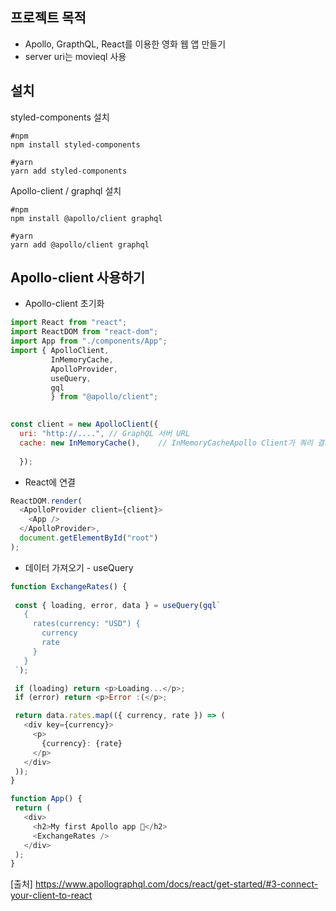 ## 프로젝트 목적
- Apollo, GrapthQL, React를 이용한 영화 웹 앱 만들기 
- server uri는 movieql 사용

## 설치
styled-components 설치
```shell
#npm 
npm install styled-components

#yarn
yarn add styled-components
```

Apollo-client / graphql 설치
```shell
#npm
npm install @apollo/client graphql

#yarn 
yarn add @apollo/client graphql
```

## Apollo-client 사용하기

- Apollo-client 초기화
```js
import React from "react";
import ReactDOM from "react-dom";
import App from "./components/App";
import { ApolloClient, 
         InMemoryCache,
         ApolloProvider,
         useQuery,
         gql
         } from "@apollo/client";
         

const client = new ApolloClient({
  uri: "http://....", // GraphQL 서버 URL
  cache: new InMemoryCache(),    // InMemoryCacheApollo Client가 쿼리 결과를 가져온 후 캐시하는 데 사용 하는의 인스턴스
  
  });
```  

- React에 연결
```js
ReactDOM.render(
  <ApolloProvider client={client}>
    <App />
  </ApolloProvider>,
  document.getElementById("root")
);

```

- 데이터 가져오기 - useQuery
 ```js
function ExchangeRates() {
  
  const { loading, error, data } = useQuery(gql`
    {
      rates(currency: "USD") {
        currency
        rate
      }
    }
  `);

  if (loading) return <p>Loading...</p>;
  if (error) return <p>Error :(</p>;

  return data.rates.map(({ currency, rate }) => (
    <div key={currency}>
      <p>
        {currency}: {rate}
      </p>
    </div>
  ));
}

function App() {
  return (
    <div>
      <h2>My first Apollo app 🚀</h2>
      <ExchangeRates />
    </div>
  );
}
```


[출처] https://www.apollographql.com/docs/react/get-started/#3-connect-your-client-to-react

